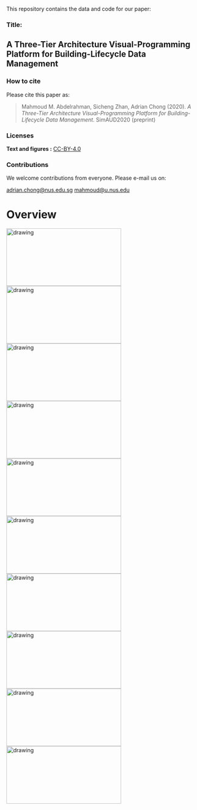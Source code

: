 This repository contains the data and code for our paper:

### Title: 
## A Three-Tier Architecture Visual-Programming Platform for Building-Lifecycle Data Management


### How to cite 

Please cite this paper as:

> Mahmoud M. Abdelrahman, Sicheng Zhan, Adrian Chong (2020). *A Three-Tier Architecture Visual-Programming Platform for Building-Lifecycle Data Management*. SimAUD2020 (preprint)



### Licenses

**Text and figures :**
[CC-BY-4.0](http://creativecommons.org/licenses/by/4.0/)


### Contributions

We welcome contributions from everyone. Please e-mail us on:

adrian.chong@nus.edu.sg
mahmoud@u.nus.edu

# Overview
<img src="https://user-images.githubusercontent.com/6969514/77833617-dfec2c80-7179-11ea-9c56-9e8c716e1d2a.gif" alt="drawing" height="150" width="300"/>
<img src="https://user-images.githubusercontent.com/6969514/77833637-04e09f80-717a-11ea-8b9b-2fd43ecde05c.gif" alt="drawing" height="150" width="300"/>
<img src="https://user-images.githubusercontent.com/6969514/77833649-16c24280-717a-11ea-9df1-8a5e0f7bae83.gif" alt="drawing" height="150" width="300"/>
<img src="https://user-images.githubusercontent.com/6969514/77833654-1aee6000-717a-11ea-81e8-5f46ef1da213.gif" alt="drawing" height="150" width="300"/>
<img src="https://user-images.githubusercontent.com/6969514/77833675-2772b880-717a-11ea-9abd-b41f1ee1fbb8.gif" alt="drawing" height="150" width="300"/>
<img src="https://user-images.githubusercontent.com/6969514/77833683-2f325d00-717a-11ea-9b96-aea8c3697c12.gif" alt="drawing" height="150" width="300"/>
<img src="https://user-images.githubusercontent.com/6969514/77833690-38232e80-717a-11ea-8e42-6fffe26e5da5.gif" alt="drawing" height="150" width="300"/>
<img src="https://user-images.githubusercontent.com/6969514/77833696-3eb1a600-717a-11ea-8f77-475be6d57cfb.gif" alt="drawing" height="150" width="300"/>
<img src="https://user-images.githubusercontent.com/6969514/77833712-5be67480-717a-11ea-8465-0aac0ae7f934.gif" alt="drawing" height="150" width="300"/>
<img src="https://user-images.githubusercontent.com/6969514/77833726-6ef94480-717a-11ea-9c68-acf79bfef3f4.gif" alt="drawing" height="150" width="300"/>

